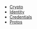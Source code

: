 - [Crypto](crypto.md)
- [Identity](identity.md)
- [Credentials](credentials.md)
- [Protos](protos.md)
